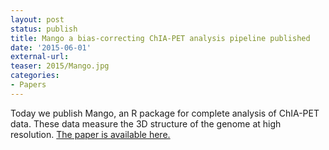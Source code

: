 ```yaml
---
layout: post
status: publish
title: Mango a bias-correcting ChIA-PET analysis pipeline published
date: '2015-06-01'
external-url:
teaser: 2015/Mango.jpg
categories:
- Papers
---
```


Today we publish Mango, an R package for complete analysis of ChIA-PET data. These data measure the 3D structure of the genome at high resolution. <a href="http://bioinformatics.oxfordjournals.org/content/early/2015/06/24/bioinformatics.btv336.abstract">The paper is available here.</a>

